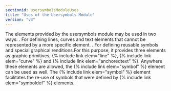 ```yaml
---
sectionid: usersymbolsModuleUses
title: "Uses of the Usersymbols Module"
version: "v3"
---
```


 The elements provided by the usersymbols module may be used in two ways: . For defining lines, curves and text elements that cannot be represented by a more
specific element.
. For defining reusable symbols and special graphical renditions.For this purpose, it provides three elements as graphic primitives, {% include link elem="line" %}, {% include link elem="curve" %} and {% include link elem="anchoredtext" %}. Anywhere
these elements are allowed, the {% include link elem="symbol" %} element can be used as well. The
{% include link elem="symbol" %} element facilitates the re-use of symbols that were defined by
{% include link elem="symboldef" %} elements.

